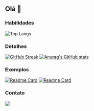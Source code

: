 ## Olá 👋

### Habilidades

![Top Langs](https://github-readme-stats.vercel.app/api/top-langs/?username=francomasa&layout=compact&theme=transparent&locale=pt-br)

### Detalhes

[![GitHub Streak](https://streak-stats.demolab.com/?user=francomasa&theme=transparent&locale=pt-br)](https://git.io/streak-stats)
[![Anurag's GitHub stats](https://github-readme-stats.vercel.app/api?username=francomasa&show_icons=true&theme=transparent&locale=pt-br)](https://github.com/anuraghazra/github-readme-stats)

### Exemplos

[![Readme Card](https://github-readme-stats.vercel.app/api/pin/?username=francomasa&repo=elemental_o_sitio&theme=transparent&locale=pt-br)](https://github.com/anuraghazra/github-readme-stats)
[![Readme Card](https://github-readme-stats.vercel.app/api/pin/?username=francomasa&repo=site_gameshop&theme=transparent&locale=pt-br)](https://github.com/anuraghazra/github-readme-stats)

### Contato

<a href="https://www.linkedin.com/in/franco-ezequiel-massaccesi-1831962b4/"><img src="https://img.shields.io/badge/LinkedIn-0077B5?style=for-the-badge&logo=linkedin&logoColor=white" /></a>
